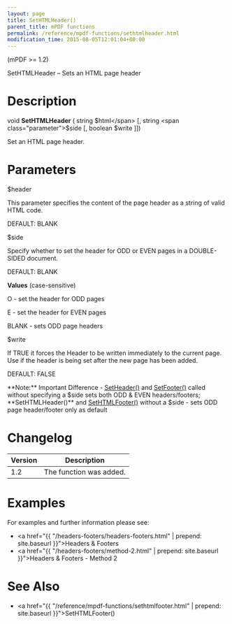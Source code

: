```yaml
---
layout: page
title: SetHTMLHeader()
parent_title: mPDF functions
permalink: /reference/mpdf-functions/sethtmlheader.html
modification_time: 2015-08-05T12:01:04+00:00
---
```


(mPDF >= 1.2)

SetHTMLHeader – Sets an HTML page header

# Description

void **SetHTMLHeader** (
string <span class="parameter">$html</span>
[, string <span class="parameter">$side</span>
[, boolean <span class="parameter">$write</span>
]])

Set an HTML page header.

# Parameters

<span class="parameter">$header</span>

This parameter specifies the content of the page header as a string of valid HTML code.

<span class="smallblock">DEFAULT</span>: <span class="smallblock">BLANK</span>

<span class="parameter">$side</span>

Specify whether to set the header for <span class="smallblock">ODD</span> or <span class="smallblock">EVEN</span> pages
in a <span class="smallblock">DOUBLE-SIDED</span> document.

<span class="smallblock">DEFAULT</span>: <span class="smallblock">BLANK</span>

**Values** (case-sensitive)

O - set the header for <span class="smallblock">ODD</span> pages

E - set the header for <span class="smallblock">EVEN</span> pages

<span class="smallblock">BLANK</span> - sets <span class="smallblock">ODD</span> page headers

<span class="parameter">$write</span>

If <span class="smallblock">TRUE</span> it forces the Header to be written immediately to the current page. Use if the
header is being set after the new page has been added.

<span class="smallblock">DEFAULT</span>: <span class="smallblock">FALSE</span>

<div class="alert alert-info" role="alert" markdown="1">
	**Note:** Important Difference -
	<a href="{{ "/reference/mpdf-functions/setheader.html" | prepend: site.baseurl }}">SetHeader()</a> and
	<a href="{{ "/reference/mpdf-functions/setfooter.html" | prepend: site.baseurl }}">SetFooter()</a> called without
	specifying a <span class="parameter">$side</span> sets both <span class="smallblock">ODD</span> &amp;
	<span class="smallblock">EVEN</span> headers/footers; **SetHTMLHeader()**
	and <a href="{{ "/reference/mpdf-functions/sethtmlfooter.html" | prepend: site.baseurl }}">SetHTMLFooter()</a>
	without a <span class="parameter">$side</span> - sets <span class="smallblock">ODD</span> page header/footer only
	as default
</div>

# Changelog

<table class="table"> <thead>
<tr> <th>Version</th><th>Description</th> </tr>
</thead> <tbody>
<tr>
<td>1.2</td>
<td>The function was added.</td>
</tr>
</tbody> </table>

# Examples

For examples and further information please see:

- <a href="{{ "/headers-footers/headers-footers.html" | prepend: site.baseurl }}">Headers &amp; Footers</a>
- <a href="{{ "/headers-footers/method-2.html" | prepend: site.baseurl }}">Headers &amp; Footers - Method 2</a>

# See Also

- <a href="{{ "/reference/mpdf-functions/sethtmlfooter.html" | prepend: site.baseurl }}">SetHTMLFooter()</a>
